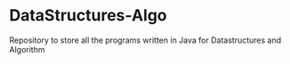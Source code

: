 # DataStructures-Algo
Repository to store all the programs written in Java for Datastructures and Algorithm
